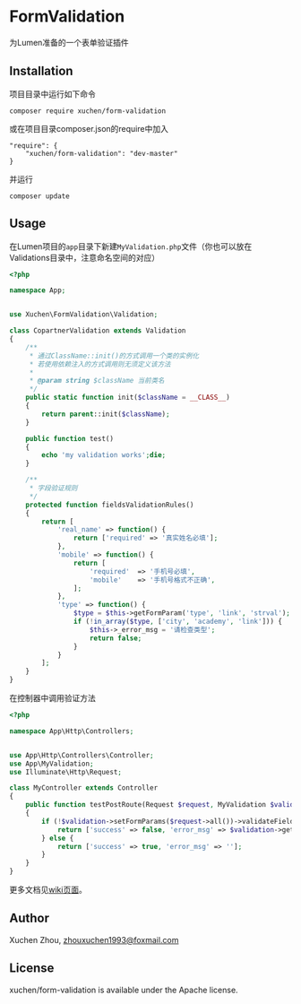 # FormValidation

为Lumen准备的一个表单验证插件

## Installation

项目目录中运行如下命令

```
composer require xuchen/form-validation
```

或在项目目录composer.json的require中加入

```
"require": {
    "xuchen/form-validation": "dev-master"
}
```

并运行

```
composer update
```

## Usage

在Lumen项目的`app`目录下新建`MyValidation.php`文件（你也可以放在Validations目录中，注意命名空间的对应）

``` php
<?php

namespace App;


use Xuchen\FormValidation\Validation;

class CopartnerValidation extends Validation
{
    /**
     * 通过ClassName::init()的方式调用一个类的实例化
     * 若使用依赖注入的方式调用则无须定义该方法
     *
     * @param string $className 当前类名
     */
    public static function init($className = __CLASS__)
    {
        return parent::init($className);
    }

    public function test()
    {
        echo 'my validation works';die;
    }

    /**
     * 字段验证规则
     */
    protected function fieldsValidationRules()
    {
        return [
            'real_name' => function() {
                return ['required' => '真实姓名必填'];
            },
            'mobile' => function() {
                return [
                    'required'  => '手机号必填',
                    'mobile'    => '手机号格式不正确',
                ];
            },
            'type' => function() {
                $type = $this->getFormParam('type', 'link', 'strval');
                if (!in_array($type, ['city', 'academy', 'link'])) {
                    $this->_error_msg = '请检查类型';
                    return false;
                }
            }
        ];
    }
}

```

在控制器中调用验证方法

``` php
<?php

namespace App\Http\Controllers;


use App\Http\Controllers\Controller;
use App\MyValidation;
use Illuminate\Http\Request;

class MyController extends Controller
{
    public function testPostRoute(Request $request, MyValidation $validation)
    {
        if (!$validation->setFormParams($request->all())->validateFields()) {
            return ['success' => false, 'error_msg' => $validation->getErrorMsg()];
        } else {
            return ['success' => true, 'error_msg' => ''];
        }
    }
}
```

更多文档见[wiki页面](https://github.com/BarnettZhou/FormValidation/wiki)。

## Author

Xuchen Zhou, [zhouxuchen1993@foxmail.com](mailto:zhouxuchen1993@foxmail.com)

## License

xuchen/form-validation is available under the Apache license.
